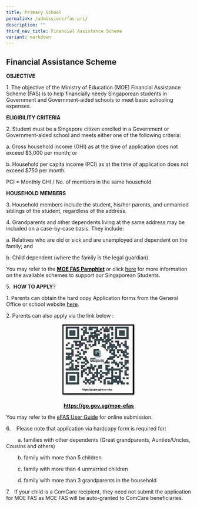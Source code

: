 ```yaml
---
title: Primary School
permalink: /admissions/fas-pri/
description: ""
third_nav_title: Financial Assistance Scheme
variant: markdown
---
```

## Financial Assistance Scheme

**OBJECTIVE**

1\.  The objective of the Ministry of Education (MOE) Financial Assistance Scheme (FAS) is to help financially needy Singaporean students in Government and Government-aided schools to meet basic schooling expenses.

**ELIGIBILITY CRITERIA**

2\. Student must be a Singapore citizen enrolled in a Government or Government-aided school and meets either one of the following criteria:

a. Gross household income (GHI) as at the time of application does not exceed $3,000 per month; or

b. Household per capita income (PCI) as at the time of application does not exceed $750 per month.

PCI = Monthly GHI / No. of members in the same household

**HOUSEHOLD MEMBERS**

3\. Household members include the student, his/her parents, and unmarried siblings of the student, regardless of the address.

4\. Grandparents and other dependents living at the same address may be included on a case-by-case basis. They include:

a. Relatives who are old or sick and are unemployed and dependent on the family; and

b. Child dependent (where the family is the legal guardian).

You may refer to the&nbsp;**[MOE FAS Pamphlet](https://drive.google.com/file/d/1dXULXaYgnv335Zjh7fdfHQqOrdgB2QWe/view?usp=sharing)** or&nbsp;click&nbsp;[here](https://www.moe.gov.sg/financial-matters/financial-assistance)&nbsp;for more information on the available schemes to support our Singaporean Students.

5.&nbsp; **HOW TO APPLY**?

1\.  Parents can obtain the hard copy Application forms from the General Office or school website [here](https://drive.google.com/file/d/1zed109W8V4b935CEdWreauMEuVu6wZED/view?usp=sharing).

2\. Parents can also apply via the link below :

<p style="text-align:center;">
<img style="width:40%" src="/images/Primary/qr%20code.jpg">
</p>



<style>
a {
  color: black;
}
</style>



<p><b></b></p><center><b><a href="https://go.gov.sg/moe-efas">https://go.gov.sg/moe-efas</a></b></center><p></p>




You may refer to the [eFAS User Guide](https://drive.google.com/file/d/1r73LXFaXaiqu-zwVWT8X31XzL7mp93Me/view?usp=sharing) for online submission.

6.&nbsp;&nbsp; &nbsp;Please note that application via hardcopy form is required for:&nbsp;

&nbsp;&nbsp; &nbsp;&nbsp;&nbsp; &nbsp;a. families with other dependents (Great grandparents, Aunties/Uncles, Cousins and others)&nbsp;

&nbsp;&nbsp; &nbsp;&nbsp;&nbsp; &nbsp;b. family with more than 5 children&nbsp;

&nbsp;&nbsp; &nbsp;&nbsp;&nbsp; &nbsp;c. family with more than 4 unmarried children&nbsp;

&nbsp;&nbsp; &nbsp;&nbsp;&nbsp; &nbsp;d. family with more than 3 grandparents in the household&nbsp;

7.&nbsp; &nbsp;If your child is a ComCare recipient, they need not submit the application for MOE FAS as MOE FAS will be auto-granted to ComCare beneficiaries.